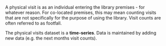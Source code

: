 A physical visit is as an individual entering the library premises - for whatever reason. For co-located premises, this may mean counting visits that are not specifically for the purpose of using the library. Visit counts are often referred to as footfall.

The physical visits dataset is a **time-series**. Data is maintained by adding new data (e.g. the next months visit counts).
